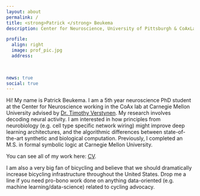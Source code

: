 ```yaml
---
layout: about
permalink: /
title: <strong>Patrick </strong> Beukema
description: Center for Neuroscience, University of Pittsburgh & CoAxLab, Carnegie Mellon University

profile:
  align: right
  image: prof_pic.jpg
  address: 
   
    

news: true
social: true
---
```


Hi! My name is Patrick Beukema. I am a 5th year neuroscience PhD student at the Center for Neuroscience working in the CoAx lab at Carnegie Mellon University advised by [Dr. Timothy Verstynen](http://www.psy.cmu.edu/~coaxlab/). My research involves decoding neural activity. I am interested in how principles from neurobiology (e.g. cell type specific network wiring) might improve deep learning architectures, and the algorithmic differences between state-of-the-art synthetic and biological computation. Previously, I completed an M.S. in formal symbolic logic at Carnegie Mellon University. 

You can see all of my work here: [CV](http://www.psy.cmu.edu/~coaxlab/resumes/beukema.pdf). 

I am also a very big fan of bicycling and believe that we should dramatically increase bicycling infrastructure throughout the United States. Drop me a line if you need pro-bono work done on anything data-oriented (e.g. machine learning/data-science) related to cycling advocacy.  

